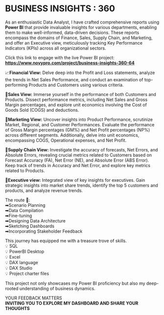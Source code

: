 <h1> BUSINESS INSIGHTS : 360 </h1>

As an enthusiastic Data Analyst, I have crafted comprehensive reports using **Power BI** that provide invaluable insights for various departments, enabling them to make well-informed, data-driven decisions. These reports encompass the domains of Finance, Sales, Supply Chain, and Marketing, and offer an Executive view, meticulously tracking Key Performance Indicators (KPIs) across all organizational sectors.

Click this link to engage with the live Power BI project:  **https://www.novypro.com/project/business-insights-360-64**

📈**Financial View:**
Delve deep into the Profit and Loss statements, analyze the trends in Net Sales Performance, and conduct an examination of top-performing Products and Customers using various criteria.

💼**Sales View:**
Immerse yourself in the performance of both Customers and Products. Dissect performance metrics, including Net Sales and Gross Margin percentages, and explore unit economics involving the Cost of Goods Sold (COGS) and deductions.

📣**Marketing View:**
Uncover insights into Product Performance, scrutinize Market, Regional, and Customer Performances. Evaluate the performance of Gross Margin percentages (GM%) and Net Profit percentages (NP%) across different segments. Additionally, delve into unit economics, encompassing COGS, Operational expenses, and Net Profit.

🚚**Supply Chain View:**
Investigate the accuracy of forecasts, Net Errors, and Absolute Errors, revealing crucial metrics related to Customers based on Forecast Accuracy (FA), Net Error (NE), and Absolute Error (ABS Error). Keep track of trends in Accuracy and Net Error, and explore key metrics related to Products.

🤵**Executive view:**
Integrated view of key insights for executives. Gain strategic insights into market share trends, identify the top 5 customers and products, and analyze revenue trends.

The route 🚀:  
➡Scenario Planning  
➡Data Compilation  
➡Fine-tuning  
➡Designing Data Architecture  
➡Sketching Dashboards  
➡Incorporating Stakeholder Feedback  

This journey has equipped me with a treasure trove of skills.  
💡 SQL  
💡 PowerBI Desktop  
💡 Excel  
💡 DAX language  
💡 DAX Studio  
💡 Project charter files

This project not only showcases my Power BI proficiency but also my deep-rooted understanding of business dynamics.

YOUR FEEDBACK MATTERS  
**INVITING YOU TO EXPLORE MY DASHBOARD AND SHARE YOUR THOUGHTS**
